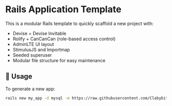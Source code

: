 # Rails Application Template

This is a modular Rails template to quickly scaffold a new project with:

- Devise + Devise Invitable
- Rolify + CanCanCan (role-based access control)
- AdminLTE UI layout
- StimulusJS and Importmap
- Seeded superuser
- Modular file structure for easy maintenance

## 🚀 Usage

To generate a new app:

```bash
rails new my_app -d mysql -m https://raw.githubusercontent.com/Clabybite/rails-template/master/template.rb

